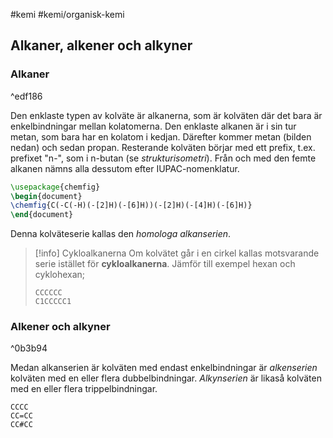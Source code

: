 #kemi #kemi/organisk-kemi 
## Alkaner, alkener och alkyner
### Alkaner

^edf186

Den enklaste typen av kolväte är alkanerna, som är kolväten där det bara är enkelbindningar mellan kolatomerna. Den enklaste alkanen är i sin tur metan, som bara har en kolatom i kedjan. Därefter kommer metan (bilden nedan) och sedan propan. Resterande kolväten börjar med ett prefix, t.ex. prefixet "n-", som i n-butan (se *strukturisometri*). Från och med den femte alkanen nämns alla dessutom efter IUPAC-nomenklatur.

```tikz
\usepackage{chemfig}
\begin{document}
\chemfig{C(-C(-H)(-[2]H)(-[6]H))(-[2]H)(-[4]H)(-[6]H)}
\end{document}
```

Denna kolväteserie kallas den *homologa alkanserien*.

> [!info] Cykloalkanerna
> Om kolvätet går i en cirkel kallas motsvarande serie istället för **cykloalkanerna**. Jämför till exempel hexan och cyklohexan;
> ```smiles
> CCCCCC
> C1CCCCC1
> ```
### Alkener och alkyner

^0b3b94

Medan alkanserien är kolväten med endast enkelbindningar är *alkenserien* kolväten med en eller flera dubbelbindningar. *Alkynserien* är likaså kolväten med en eller flera trippelbindningar.

```smiles
CCCC
CC=CC
CC#CC
```